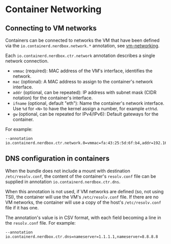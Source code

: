 # Container Networking

## Connecting to VM networks

Containers can be connected to networks the VM that have been defined via the
`io.containerd.nerdbox.network.*` annotation, see [vm-networking](vm-networking.md).

Each `io.containerd.nerdbox.ctr.network` annotation describes a single network
connection.

- `vmmac` (required): MAC address of the VM's interface, identifies the network. 
- `mac` (optional): A MAC address to assign to the container's network interface.
- `addr` (optional, can be repeated): IP address with subnet mask (CIDR notation)
  for the container's interface.
- `ifname` (optional, default "eth<N>"): Name the container's network interface.
  Use `%d` for `<N>` to have the kernel assign a number, for example `eth%d`.
- `gw` (optional, can be repeated for IPv4/IPv6): Default gateways for the container.

For example:

```
--annotation io.containerd.nerdbox.ctr.network.0=vmmac=fa:43:25:5d:6f:b4,addr=192.168.127.111/24,ifname=mynet0,gw=192.168.127.1
```

## DNS configuration in containers

When the bundle does not include a mount with destination `/etc/resolv.conf`,
the content of the container's `resolv.conf` file can be supplied in annotation
`io.containerd.nerdbox.ctr.dns`.

When this annotation is not used, if VM networks are defined (so, not using TSI),
the container will use the VM's `/etc/resolv.conf` file. If there are no VM
networks, the container will use a copy of the host's `/etc/resolv.conf` file
if it has one.

The annotation's value is in CSV format, with each field becoming a line in the
`resolv.conf` file. For example:
```
--annotation io.containerd.nerdbox.ctr.dns=nameserver=1.1.1.1,nameserver=8.8.8.8
```
